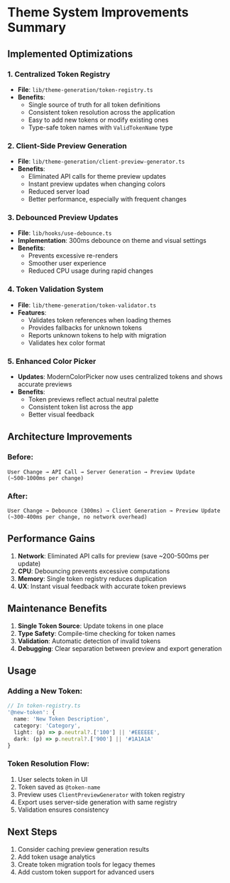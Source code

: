 # Theme System Improvements Summary

## Implemented Optimizations

### 1. Centralized Token Registry
- **File**: `lib/theme-generation/token-registry.ts`
- **Benefits**:
  - Single source of truth for all token definitions
  - Consistent token resolution across the application
  - Easy to add new tokens or modify existing ones
  - Type-safe token names with `ValidTokenName` type

### 2. Client-Side Preview Generation
- **File**: `lib/theme-generation/client-preview-generator.ts`
- **Benefits**:
  - Eliminated API calls for theme preview updates
  - Instant preview updates when changing colors
  - Reduced server load
  - Better performance, especially with frequent changes

### 3. Debounced Preview Updates
- **File**: `lib/hooks/use-debounce.ts`
- **Implementation**: 300ms debounce on theme and visual settings
- **Benefits**:
  - Prevents excessive re-renders
  - Smoother user experience
  - Reduced CPU usage during rapid changes

### 4. Token Validation System
- **File**: `lib/theme-generation/token-validator.ts`
- **Features**:
  - Validates token references when loading themes
  - Provides fallbacks for unknown tokens
  - Reports unknown tokens to help with migration
  - Validates hex color format

### 5. Enhanced Color Picker
- **Updates**: ModernColorPicker now uses centralized tokens and shows accurate previews
- **Benefits**:
  - Token previews reflect actual neutral palette
  - Consistent token list across the app
  - Better visual feedback

## Architecture Improvements

### Before:
```
User Change → API Call → Server Generation → Preview Update
(~500-1000ms per change)
```

### After:
```
User Change → Debounce (300ms) → Client Generation → Preview Update
(~300-400ms per change, no network overhead)
```

## Performance Gains

1. **Network**: Eliminated API calls for preview (save ~200-500ms per update)
2. **CPU**: Debouncing prevents excessive computations
3. **Memory**: Single token registry reduces duplication
4. **UX**: Instant visual feedback with accurate token previews

## Maintenance Benefits

1. **Single Token Source**: Update tokens in one place
2. **Type Safety**: Compile-time checking for token names
3. **Validation**: Automatic detection of invalid tokens
4. **Debugging**: Clear separation between preview and export generation

## Usage

### Adding a New Token:
```typescript
// In token-registry.ts
'@new-token': {
  name: 'New Token Description',
  category: 'Category',
  light: (p) => p.neutral?.['100'] || '#EEEEEE',
  dark: (p) => p.neutral?.['900'] || '#1A1A1A'
}
```

### Token Resolution Flow:
1. User selects token in UI
2. Token saved as `@token-name`
3. Preview uses `ClientPreviewGenerator` with token registry
4. Export uses server-side generation with same registry
5. Validation ensures consistency

## Next Steps

1. Consider caching preview generation results
2. Add token usage analytics
3. Create token migration tools for legacy themes
4. Add custom token support for advanced users